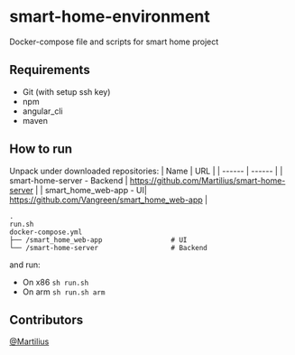 # smart-home-environment
Docker-compose file and scripts for smart home project

## Requirements
- Git (with setup ssh key) 
- npm
- angular_cli
- maven 

## How to run 
Unpack under downloaded repositories: 
| Name | URL |
| ------ | ------ |
| smart-home-server - Backend | https://github.com/Martilius/smart-home-server |
| smart_home_web-app  - UI| https://github.com/Vangreen/smart_home_web-app |
  ```
  .
  run.sh
  docker-compose.yml
  ├── /smart_home_web-app                 # UI
  └── /smart-home-server                  # Backend
```

and run:
- On x86 
```sh run.sh```
- On arm 
```sh run.sh arm```

## Contributors 
[@Martilius](https://github.com/Martilius)
